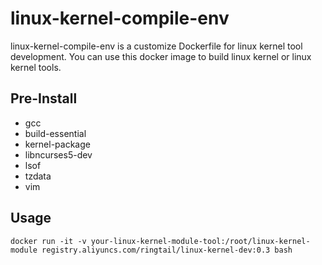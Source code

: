 # linux-kernel-compile-env
linux-kernel-compile-env is a customize Dockerfile for linux kernel tool development. You can use this docker image to build linux kernel or linux kernel tools.

## Pre-Install 
* gcc 
* build-essential 
* kernel-package 
* libncurses5-dev
* lsof
* tzdata
* vim

## Usage 
```shell 
docker run -it -v your-linux-kernel-module-tool:/root/linux-kernel-module registry.aliyuncs.com/ringtail/linux-kernel-dev:0.3 bash
```